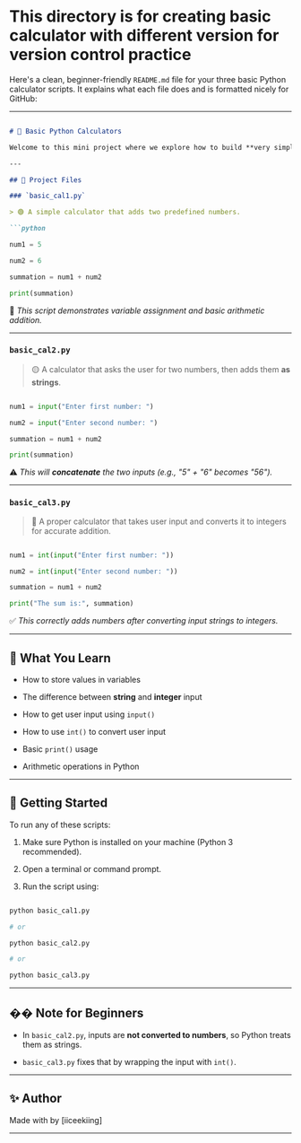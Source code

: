  # This directory is for creating basic calculator with different version for version control practice





Here's a clean, beginner-friendly `README.md` file for your three basic Python calculator scripts. It explains what each file does and is formatted nicely for GitHub:

---

````markdown

# 🧮 Basic Python Calculators

Welcome to this mini project where we explore how to build **very simple calculators in Python** — great for beginners just getting started with programming and input/output logic!

---

## 📁 Project Files

### `basic_cal1.py`

> 🟢 A simple calculator that adds two predefined numbers.

```python

num1 = 5

num2 = 6

summation = num1 + num2

print(summation)
````

📌 *This script demonstrates variable assignment and basic arithmetic addition.*

---

### `basic_cal2.py`


> 🟡 A calculator that asks the user for two numbers, then adds them **as strings**.

```python

num1 = input("Enter first number: ")

num2 = input("Enter second number: ")

summation = num1 + num2

print(summation)
```

⚠️ *This will **concatenate** the two inputs (e.g., "5" + "6" becomes "56").*

---

### `basic_cal3.py`

> 🔵 A proper calculator that takes user input and converts it to integers for accurate addition.

```python

num1 = int(input("Enter first number: "))

num2 = int(input("Enter second number: "))

summation = num1 + num2

print("The sum is:", summation)
```


✅ *This correctly adds numbers after converting input strings to integers.*

---

## 📘 What You Learn

* How to store values in variables

* The difference between **string** and **integer** input

* How to get user input using `input()`

* How to use `int()` to convert user input

* Basic `print()` usage

* Arithmetic operations in Python

---


## 🚀 Getting Started



To run any of these scripts:

1. Make sure Python is installed on your machine (Python 3 recommended).

2. Open a terminal or command prompt.

3. Run the script using:


```bash

python basic_cal1.py

# or

python basic_cal2.py

# or

python basic_cal3.py
```


---


## �� Note for Beginners

* In `basic_cal2.py`, inputs are **not converted to numbers**, so Python treats them as strings.

* `basic_cal3.py` fixes that by wrapping the input with `int()`.


---

## ✨ Author

Made with by \[iiceekiing]

---
